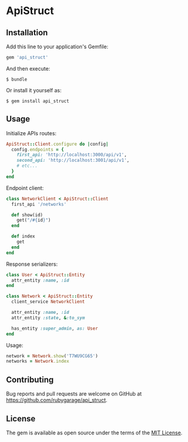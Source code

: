 # ApiStruct

## Installation

Add this line to your application's Gemfile:

```ruby
gem 'api_struct'
```

And then execute:

    $ bundle

Or install it yourself as:

    $ gem install api_struct

## Usage

Initialize APIs routes:

```ruby
ApiStruct::Client.configure do |config|
  config.endpoints = {
    first_api: 'http://localhost:3000/api/v1',
    second_api: 'http://localhost:3001/api/v1',
    # etc...
  }
end
```

Endpoint client:
```ruby
class NetworkClient < ApiStruct::Client
  first_api '/networks'

  def show(id)
    get("/#{id}")
  end

  def index
    get
  end
end
```

Response serializers:
```ruby
class User < ApiStruct::Entity
  attr_entity :name, :id
end

class Network < ApiStruct::Entity
  client_service NetworkClient

  attr_entity :name, :id
  attr_entity :state, &:to_sym

  has_entity :super_admin, as: User
end
```

Usage:
```ruby
network = Network.show('T7WU9CG65')
networks = Network.index
```

## Contributing

Bug reports and pull requests are welcome on GitHub at https://github.com/rubygarage/api_struct.

## License

The gem is available as open source under the terms of the [MIT License](https://opensource.org/licenses/MIT).
